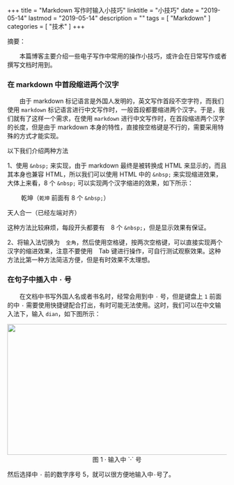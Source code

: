 +++
title = "Markdown 写作时输入小技巧"
linktitle = "小技巧"
date = "2019-05-14"
lastmod = "2019-05-14"
description = ""
tags = [
    "Markdown"
]
categories = [
    "技术"
]
+++

摘要：

　　本篇博客主要介绍一些电子写作中常用的操作小技巧，或许会在日常写作或者撰写文档时用到。

<!--more-->

### 在 markdown 中首段缩进两个汉字
　　由于 markdown 标记语言是外国人发明的，英文写作首段不空字符，而我们使用 `markdown` 标记语言进行中文写作时，一般首段都要缩进两个汉字。于是，我们就有了这样一个需求，在使用 `markdown` 进行中文写作时，在首段缩进两个汉字的长度，但是由于 markdown 本身的特性，直接按空格键是不行的，需要采用特殊的方式才能实现。

以下我们介绍两种方法

1、使用 `&nbsp;` 来实现，由于 markdown 最终是被转换成 HTML 来显示的，而且其本身也兼容 HTML，所以我们可以使用 HTML 中的 `&nbsp;` 来实现缩进效果，大体上来看，8 个 `&nbsp;` 可以实现两个汉字缩进的效果，如下所示：

&nbsp;&nbsp;&nbsp;&nbsp;&nbsp;&nbsp;&nbsp;&nbsp;乾坤（`乾坤` 前面有 8 个 `&nbsp;`）

天人合一（已经左端对齐）

这种方法比较麻烦，每段开头都要有　8 个 `&nbsp;`，但是显示效果有保证。

2、将输入法切换为　`全角`，然后使用空格键，按两次空格键，可以直接实现两个汉字的缩进效果，注意不要使用　Tab 键进行操作，可自行测试观察效果。这种方法比第一种方法简洁方便，但是有时效果不太理想。

### 在句子中插入中 `·` 号
　　在文档中书写外国人名或者书名时，经常会用到中 `·` 号，但是键盘上 `1` 前面的中 `·` 需要使用快捷键配合打出，有时可能无法使用。这时，我们可以在中文输入法下，输入 `dian`，如下图所示：

<center>
<img src="/image/point.png" width="800px" height="300px" />
图 1 · 输入中 `·` 号
</center>

然后选择中 `·` 前的数字序号 5，就可以很方便地输入中`·`号了。








                                
